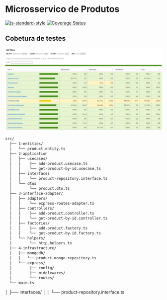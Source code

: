 # Microsservico de Produtos
[![js-standard-style](https://img.shields.io/badge/code%20style-standard-brightgreen.svg?style=flat-square)](https://github.com/karma-runner/karma-coverage)
[![Coverage Status](https://img.shields.io/badge/coverage-87%25-brightgreen.svg?style=flat-square)](https://your-link-here)


## Cobetura de testes
![Cobertura](./assets/cobertura.png)

```
src/
  ├── 1-entities/
  │   └── product.entity.ts
  ├── 2-application
  │   ├── usecases/
  │   │    ├── add-product.usecase.ts  
  │   │    └── get-product-by-id.usecase.ts
  │   ├── interfaces
  │   │    └── product-repository.interface.ts
  │   └── dtos
  │        └── product.dto.ts
  ├── 3-interface-adapter/
  │   ├── adapters/
  │   │    └── express-routes-adapter.ts
  │   ├── controllers/
  │   │    ├── add-product.controller.ts
  │   │    └── get-product-by-id.controller.ts
  │   ├── factories/
  │   │    ├── add-product.factory.ts
  │   │    └── get-product-by-id.factory.ts
  │   └── helpers/
  │        └── http.helpers.ts
  ├── 4-infrastructure/
  │   ├── mongodb/
  │   │   └── product-mongo.repository.ts
  │   └── express/
  │        ├── config/
  │        ├── middlewares/
  │        └── routes/
  └── main.ts
```

│   ├── interfaces/
│   │   └── product-repository.interface.ts

